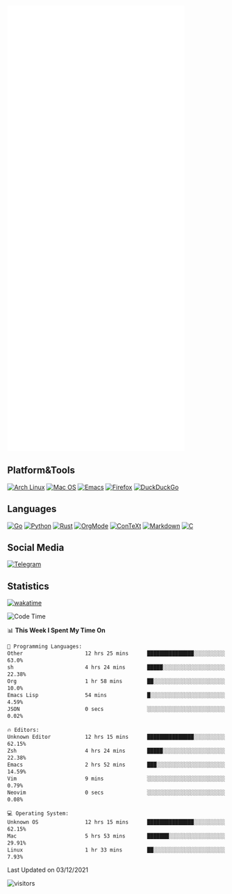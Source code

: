 ![Metrics](https://github.com/SteamedFish/SteamedFish/blob/master/github-metrics.svg)

## Platform&Tools

[![Arch Linux](https://img.shields.io/badge/ArchLinux-1793D1?logo=arch-linux&logoColor=fff&style=flat-square)](https://archlinux.org/)
[![Mac OS](https://img.shields.io/badge/MacOS-000000?style=flat-square&logo=macos&logoColor=F0F0F0)](https://www.apple.com/macos/)
[![Emacs](https://img.shields.io/badge/Emacs-%237F5AB6.svg?&style=flat-square&logo=gnu-emacs&logoColor=white)](https://www.gnu.org/software/emacs/)
[![Firefox](https://img.shields.io/badge/Firefox-FF7139?style=flat-square&logo=Firefox-Browser&logoColor=white)](https://firefox.com/)
[![DuckDuckGo](https://img.shields.io/badge/DuckDuckGo-DE5833?style=flat-square&logo=DuckDuckGo&logoColor=white)](https://duckduckgo.com/)

## Languages

[![Go](https://img.shields.io/badge/Golang-%2300ADD8.svg?style=flat-square&logo=go&logoColor=white)](https://golang.org/)
[![Python](https://img.shields.io/badge/Python-3670A0?style=flat-square&logo=python&logoColor=ffdd54)](https://www.python.org/)
[![Rust](https://img.shields.io/badge/Rust-%23000000.svg?style=flat-square&logo=rust&logoColor=white)](https://www.rust-lang.org/)
[![OrgMode](https://img.shields.io/badge/OrgMode-%23000000.svg?style=flat-square&logo=org&logoColor=white)](https://orgmode.org/)
[![ConTeXt](https://img.shields.io/badge/ConTeXt-%23008080.svg?style=flat-square&logo=latex&logoColor=white)](https://contextgarden.net/)
[![Markdown](https://img.shields.io/badge/MarkDown-%23000000.svg?style=flat-square&logo=markdown&logoColor=white)](https://daringfireball.net/projects/markdown/)
[![C](https://img.shields.io/badge/C-%2300599C.svg?style=flat-square&logo=c&logoColor=white)](https://www.iso.org/standard/74528.html)

## Social Media

[![Telegram](https://img.shields.io/badge/SteamedFish-2CA5E0?style=social&logo=telegram&logoColor=white)](https://t.me/SteamedFish)

## Statistics
[![wakatime](https://wakatime.com/badge/user/168280d6-fcf2-4b4f-ad3a-dc4612f35b38.svg)](https://wakatime.com/@168280d6-fcf2-4b4f-ad3a-dc4612f35b38)

<!--START_SECTION:waka-->
![Code Time](http://img.shields.io/badge/Code%20Time-1%2C495%20hrs%2031%20mins-blue)

📊 **This Week I Spent My Time On** 

```text
💬 Programming Languages: 
Other                    12 hrs 25 mins      ███████████████░░░░░░░░░░   63.0% 
sh                       4 hrs 24 mins       █████░░░░░░░░░░░░░░░░░░░░   22.38% 
Org                      1 hr 58 mins        ██░░░░░░░░░░░░░░░░░░░░░░░   10.0% 
Emacs Lisp               54 mins             █░░░░░░░░░░░░░░░░░░░░░░░░   4.59% 
JSON                     0 secs              ░░░░░░░░░░░░░░░░░░░░░░░░░   0.02%

🔥 Editors: 
Unknown Editor           12 hrs 15 mins      ███████████████░░░░░░░░░░   62.15% 
Zsh                      4 hrs 24 mins       █████░░░░░░░░░░░░░░░░░░░░   22.38% 
Emacs                    2 hrs 52 mins       ███░░░░░░░░░░░░░░░░░░░░░░   14.59% 
Vim                      9 mins              ░░░░░░░░░░░░░░░░░░░░░░░░░   0.79% 
Neovim                   0 secs              ░░░░░░░░░░░░░░░░░░░░░░░░░   0.08%

💻 Operating System: 
Unknown OS               12 hrs 15 mins      ███████████████░░░░░░░░░░   62.15% 
Mac                      5 hrs 53 mins       ███████░░░░░░░░░░░░░░░░░░   29.91% 
Linux                    1 hr 33 mins        ██░░░░░░░░░░░░░░░░░░░░░░░   7.93%

```


 Last Updated on 03/12/2021
<!--END_SECTION:waka-->

![visitors](https://visitor-badge.laobi.icu/badge?page_id=SteamedFish.SteamedFish)
